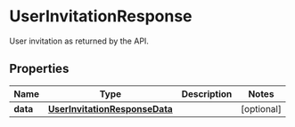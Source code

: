 

# UserInvitationResponse

User invitation as returned by the API.
## Properties

Name | Type | Description | Notes
------------ | ------------- | ------------- | -------------
**data** | [**UserInvitationResponseData**](UserInvitationResponseData.md) |  |  [optional]



